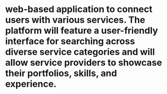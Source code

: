 # web-based application to connect users with various services. The platform will feature a user-friendly interface for searching across diverse service categories and will allow service providers to showcase their portfolios, skills, and experience.
